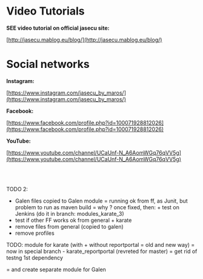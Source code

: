# Video Tutorials

**SEE video tutorial on official jasecu site:**

 [http://jasecu.mablog.eu/blog/](http://jasecu.mablog.eu/blog/)


# Social networks

**Instagram:**

[https://www.instagram.com/jasecu_by_maros/](https://www.instagram.com/jasecu_by_maros/)

**Facebook:**

[https://www.facebook.com/profile.php?id=100071928812026](https://www.facebook.com/profile.php?id=100071928812026)

**YouTube:**

[https://www.youtube.com/channel/UCaUnf-N_A6AomWGq76qVV5g](https://www.youtube.com/channel/UCaUnf-N_A6AomWGq76qVV5g)

<br/><br/>

TODO 2:
- Galen files copied to Galen module = running ok from ff, as Junit,
  but problem to run as maven build = why ?
  once fixed, then: + test on Jenkins
(do it in branch: modules_karate_3)
- test if other FF works ok from general + karate
- remove files from general (copied to galen)  
- remove profiles

TODO: module for karate (with + without reportportal = old and new way)
= now in special branch - karate_reportportal (revreted for master)
= get rid of testng 1st dependency

= and create separate module for Galen


